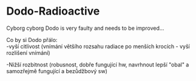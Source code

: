 # Dodo-Radioactive
 Cyborg cyborg Dodo is very faulty and needs to be improved...
 
 Co by si Dodo přálo:  
 -vyší citlivost (vnímání většího rozsahu radiace po menších krocích - vyší rozlišení vnímání)
 
 -Nižší rozbitnost (robusnost, dobře fungující hw, navrhnout lepší "obal" a samozřejmě fungující a bezůdžbový sw)
                       
